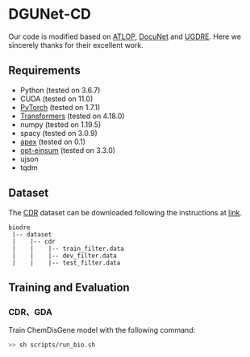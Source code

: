 # DGUNet-CD
<div style="display:none">Code for arxiv 2022 Main Conference paper [A ](https://arxiv.org/).</div>

Our code is modified based on [ATLOP](https://github.com/wzhouad/ATLOP), [DocuNet](https://github.com/zjunlp/DocuNet) and [UGDRE](https://github.com/QiSun123/UGDRE). Here we sincerely thanks for their excellent work.

## Requirements
* Python (tested on 3.6.7)
* CUDA (tested on 11.0)
* [PyTorch](http://pytorch.org/) (tested on 1.7.1)
* [Transformers](https://github.com/huggingface/transformers) (tested on 4.18.0)
* numpy (tested on 1.19.5)
* spacy (tested on 3.0.9)
* [apex](https://github.com/NVIDIA/apex) (tested on 0.1)
* [opt-einsum](https://github.com/dgasmith/opt_einsum) (tested on 3.3.0)
* ujson
* tqdm

## Dataset
The [CDR](https://arxiv.org/abs/2204.06584) dataset can be downloaded following the instructions at [link](https://github.com/chanzuckerberg/ChemDisGene).
```
biodre
 |-- dataset
 |    |-- cdr
 |    |    |-- train_filter.data
 |    |    |-- dev_filter.data
 |    |    |-- test_filter.data
```

## Training and Evaluation

### CDR、GDA
Train ChemDisGene model with the following command:
```bash
>> sh scripts/run_bio.sh
```